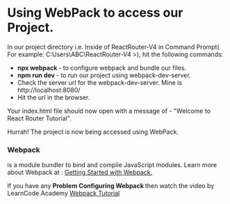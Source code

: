 <h1> Using WebPack to access our Project. </h1>

In our project directory i.e. Inside of ReactRouter-V4 in Command Prompt( For example: C:Users\ABC\ReactRouter-V4 >), hit the following commands:

<ul>
  <li><b>npx webpack </b> - to configure webpack and bundle our files. </li>
  <li><b> npm run dev </b> - to run our project using webpack-dev-server. </li>
  <li> Check the server url for the webpack-dev-server. Mine is http://localhost:8080/</li>
  <li> Hit the url in the browser. </li>
</ul>

Your index.html file should now open with a message of - "Welcome to React Router Tutorial".

<p> Hurrah! The project is now being accessed using WebPack.</p>

<h3>Webpack</h3> is a module bundler to bind and compile JavaScript modules. 
Learn more about Webpack at : <a href = 'https://webpack.js.org/guides/getting-started/'>Getting Started with Webpack.</a>

If you have any <b>Problem Configuring Webpack </b> then watch the video by LearnCode.Academy 
<a href = 'https://www.youtube.com/watch?v=9kJVYpOqcVU&t=478s'>Webpack Tutorial</a>




